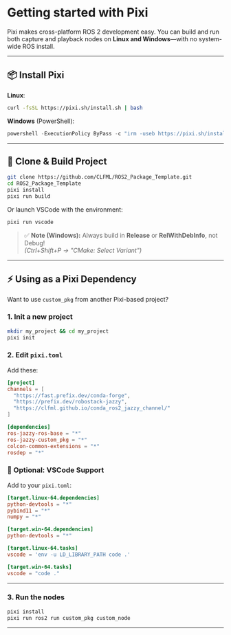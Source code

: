 # Getting started with Pixi

Pixi makes cross-platform ROS 2 development easy. You can build and run both capture and playback nodes on **Linux and Windows**—with no system-wide ROS install.

---

## 📦 Install Pixi

**Linux**:

```bash
curl -fsSL https://pixi.sh/install.sh | bash
```

**Windows** (PowerShell):

```powershell
powershell -ExecutionPolicy ByPass -c "irm -useb https://pixi.sh/install.ps1 | iex"
```

---

## 🚀 Clone & Build Project

```bash
git clone https://github.com/CLFML/ROS2_Package_Template.git
cd ROS2_Package_Template
pixi install
pixi run build
```

Or launch VSCode with the environment:

```bash
pixi run vscode
```

> ✅ **Note (Windows):** Always build in **Release** or **RelWithDebInfo**, not Debug!  
> *(Ctrl+Shift+P → "CMake: Select Variant")*

---

## ⚡ Using as a Pixi Dependency

Want to use `custom_pkg` from another Pixi-based project?

### 1. Init a new project

```bash
mkdir my_project && cd my_project
pixi init
```

### 2. Edit `pixi.toml`

Add these:

```toml
[project]
channels = [
  "https://fast.prefix.dev/conda-forge",
  "https://prefix.dev/robostack-jazzy",
  "https://clfml.github.io/conda_ros2_jazzy_channel/"
]

[dependencies]
ros-jazzy-ros-base = "*"
ros-jazzy-custom_pkg = "*"
colcon-common-extensions = "*"
rosdep = "*"
```

### 🧠 Optional: VSCode Support

Add to your `pixi.toml`:

```toml
[target.linux-64.dependencies]
python-devtools = "*"
pybind11 = "*"
numpy = "*"

[target.win-64.dependencies]
python-devtools = "*"

[target.linux-64.tasks]
vscode = 'env -u LD_LIBRARY_PATH code .'

[target.win-64.tasks]
vscode = "code ."
```

---

### 3. Run the nodes

```bash
pixi install
pixi run ros2 run custom_pkg custom_node
```

---
